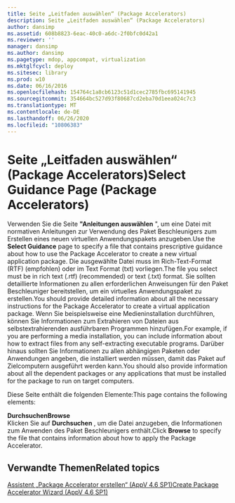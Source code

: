 ```yaml
---
title: Seite „Leitfaden auswählen“ (Package Accelerators)
description: Seite „Leitfaden auswählen“ (Package Accelerators)
author: dansimp
ms.assetid: 608b8823-6eac-40c0-a6dc-2f0bfc0d42a1
ms.reviewer: ''
manager: dansimp
ms.author: dansimp
ms.pagetype: mdop, appcompat, virtualization
ms.mktglfcycl: deploy
ms.sitesec: library
ms.prod: w10
ms.date: 06/16/2016
ms.openlocfilehash: 154764c1a8cb6123c51d1cec2785fbc695141945
ms.sourcegitcommit: 354664bc527d93f80687cd2eba70d1eea024c7c3
ms.translationtype: MT
ms.contentlocale: de-DE
ms.lasthandoff: 06/26/2020
ms.locfileid: "10806383"
---
```

# <span data-ttu-id="38efd-103">Seite „Leitfaden auswählen“ (Package Accelerators)</span><span class="sxs-lookup"><span data-stu-id="38efd-103">Select Guidance Page (Package Accelerators)</span></span>


<span data-ttu-id="38efd-104">Verwenden Sie die Seite **"Anleitungen auswählen** ", um eine Datei mit normativen Anleitungen zur Verwendung des Paket Beschleunigers zum Erstellen eines neuen virtuellen Anwendungspakets anzugeben.</span><span class="sxs-lookup"><span data-stu-id="38efd-104">Use the **Select Guidance** page to specify a file that contains prescriptive guidance about how to use the Package Accelerator to create a new virtual application package.</span></span> <span data-ttu-id="38efd-105">Die ausgewählte Datei muss im Rich-Text-Format (RTF) (empfohlen) oder im Text Format (txt) vorliegen.</span><span class="sxs-lookup"><span data-stu-id="38efd-105">The file you select must be in rich text (.rtf) (recommended) or text (.txt) format.</span></span> <span data-ttu-id="38efd-106">Sie sollten detaillierte Informationen zu allen erforderlichen Anweisungen für den Paket Beschleuniger bereitstellen, um ein virtuelles Anwendungspaket zu erstellen.</span><span class="sxs-lookup"><span data-stu-id="38efd-106">You should provide detailed information about all the necessary instructions for the Package Accelerator to create a virtual application package.</span></span> <span data-ttu-id="38efd-107">Wenn Sie beispielsweise eine Medieninstallation durchführen, können Sie Informationen zum Extrahieren von Dateien aus selbstextrahierenden ausführbaren Programmen hinzufügen.</span><span class="sxs-lookup"><span data-stu-id="38efd-107">For example, if you are performing a media installation, you can include information about how to extract files from any self-extracting executable programs.</span></span> <span data-ttu-id="38efd-108">Darüber hinaus sollten Sie Informationen zu allen abhängigen Paketen oder Anwendungen angeben, die installiert werden müssen, damit das Paket auf Zielcomputern ausgeführt werden kann.</span><span class="sxs-lookup"><span data-stu-id="38efd-108">You should also provide information about all the dependent packages or any applications that must be installed for the package to run on target computers.</span></span>

<span data-ttu-id="38efd-109">Diese Seite enthält die folgenden Elemente:</span><span class="sxs-lookup"><span data-stu-id="38efd-109">This page contains the following elements:</span></span>

<a href="" id="browse"></a>**<span data-ttu-id="38efd-110">Durchsuchen</span><span class="sxs-lookup"><span data-stu-id="38efd-110">Browse</span></span>**  
<span data-ttu-id="38efd-111">Klicken Sie auf **Durchsuchen** , um die Datei anzugeben, die Informationen zum Anwenden des Paket Beschleunigers enthält.</span><span class="sxs-lookup"><span data-stu-id="38efd-111">Click **Browse** to specify the file that contains information about how to apply the Package Accelerator.</span></span>

## <span data-ttu-id="38efd-112">Verwandte Themen</span><span class="sxs-lookup"><span data-stu-id="38efd-112">Related topics</span></span>


[<span data-ttu-id="38efd-113">Assistent „Package Accelerator erstellen“ (AppV 4.6 SP1)</span><span class="sxs-lookup"><span data-stu-id="38efd-113">Create Package Accelerator Wizard (AppV 4.6 SP1)</span></span>](create-package-accelerator-wizard--appv-46-sp1-.md)

 

 





